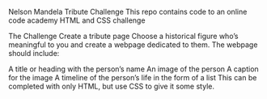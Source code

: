 Nelson Mandela Tribute Challenge
This repo contains code to an online code academy HTML and CSS challenge

The Challenge
Create a tribute page Choose a historical figure who’s meaningful to you and create a webpage dedicated to them. The webpage should include:

A title or heading with the person’s name An image of the person A caption for the image A timeline of the person’s life in the form of a list This can be completed with only HTML, but use CSS to give it some style.
